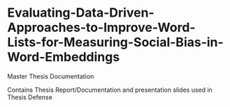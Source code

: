 # Evaluating-Data-Driven-Approaches-to-Improve-Word-Lists-for-Measuring-Social-Bias-in-Word-Embeddings
Master Thesis Documentation 

Contains Thesis Report/Documentation and presentation slides used in Thesis Defense
